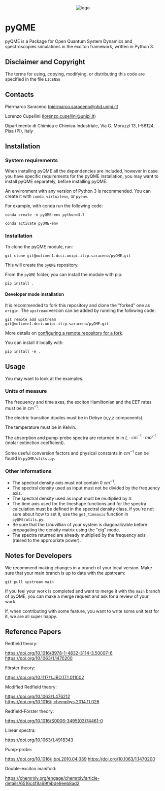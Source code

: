<div align="center">
<img src="images/logo.png" alt="logo"></img>
</div>

# pyQME

pyQME is a Package for Open Quantum System Dynamics and spectroscopies simulations in the exciton framework, written in Python 3.

## Disclaimer and Copyright

The terms for using, copying, modifying, or distributing this code are specified in the file `LICENSE`

## Contacts

Piermarco Saraceno (piermarco.saraceno@phd.unipi.it)

Lorenzo Cupellini (lorenzo.cupellini@unipi.it)


Dipartimento di Chimica e Chimica Industriale, 
Via G. Moruzzi 13, I-56124, Pisa (PI), Italy

## Installation

### System requirements

When installing pyQME all the dependencies are included, however in case you have specific requirements for the pyQME installation,
you may want to install pyQME separately, before installing pyQME.

An environment with any version of Python 3 is recommended. You can create it with `conda`, `virtualenv`, or `pyenv`.

For example, with conda run the following code:

```shell
conda create -n pyQME-env python=3.7
```
```shell
conda activate pyQME-env
```

### Installation

To clone the pyQME module, run:

```shell
git clone git@molimen1.dcci.unipi.it:p.saraceno/pyQME.git
```

This will create the `pyQME` repository.

From the `pyQME` folder, you can install the module with pip:

```shell
pip install .
```

#### Developer mode installation

It is recommended to fork this repository and clone the "forked" one as `origin`. The `upstream` version
can be added by running the following code:

```shell
git remote add upstream git@molimen1.dcci.unipi.it:p.saraceno/pyQME.git
```

More details on [configuring a remote repository for a fork](https://docs.github.com/en/pull-requests/collaborating-with-pull-requests/working-with-forks/configuring-a-remote-repository-for-a-fork).

You can install it locally with:

```shell
pip install -e .
```

## Usage

You may want to look at the examples.

### Units of measure

The frequency and time axes, the exciton Hamiltonian and the EET rates must be in $cm^{-1}$.

The electric transition dipoles must be in Debye (x,y,z components).

The temperature must be in Kelvin.

The absorption and pump-probe spectra are returned in  in ${L}$ · ${cm}^{-1}$ · ${mol}^{-1}$ (molar extinction coefficient).

Some useful conversion factors and physical constants in $cm^{-1}$ can be found in `pyQME/utils.py`.

### Other informations

- The spectral density axis must not contain $0$ $cm^{-1}$.
- The spectral density used as input must not be divided by the frequency axis.
- The spectral density used as input must be multiplied by $\pi$. 
- The time axis used for the lineshape functions and for the spectra calculation must be defined in the spectral density class. If you're not sure about how to set it, use the `get_timeaxis` function in `pyQME/utils.py`.
- Be sure that the Liouvillian of your system is diagonalizable before propagating the density matrix using the "eig" mode.
- The spectra returned are already multiplied by the frequency axis (raised to the appropriate power).

## Notes for Developers

We recommend making changes in a branch of your local version. 
Make sure that your main branch is up to date with the upstream:

```shell
git pull upstream main
```

If you feel your work is completed and want to merge it with the `main` branch of pyQME, you can
make a merge request and ask for a review of your work.

If, when contributing with some feature, you want to write some unit test for it, we are all super happy. 

## Reference Papers

Redfield theory:

https://doi.org/10.1016/B978-1-4832-3114-3.50007-6
https://doi.org/10.1063/1.1470200


Förster theory:

https://doi.org/10.1117/1.JBO.17.1.011002


Modified Redfield theory:

https://doi.org/10.1063/1.476212
https://doi.org/10.1016/j.chemphys.2014.11.026


Redfield-Förster theory:

https://doi.org/10.1016/S0006-3495(03)74461-0


Linear spectra:

https://doi.org/10.1063/1.4918343


Pump-probe:

https://doi.org/10.1016/j.bpj.2010.04.039
https://doi.org/10.1063/1.1470200

Double-exciton manifold:

https://chemrxiv.org/engage/chemrxiv/article-details/6516c4f8a69febde9eeb8ad2
